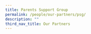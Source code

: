 ```yaml
---
title: Parents Support Group
permalink: /people/our-partners/psg/
description: ""
third_nav_title: Our Partners
---
```

